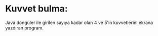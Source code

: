 # Kuvvet bulma:
Java döngüler ile girilen sayıya kadar olan 4 ve 5'in kuvvetlerini ekrana yazdıran program.